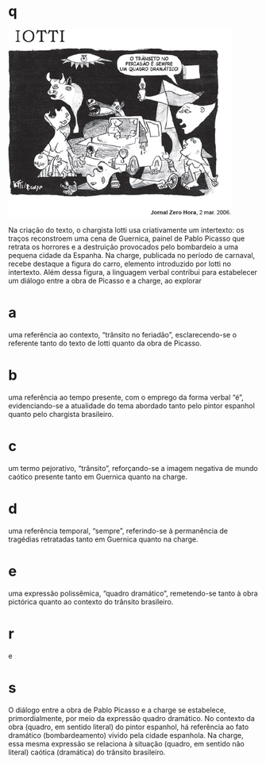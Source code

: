 # q
![](88ba582f-f60e-8e38-be22-aad03ab6e055.png)

Na criação do texto, o chargista lotti usa criativamente um intertexto: os traços reconstroem uma cena de Guernica, painel de Pablo Picasso que retrata os horrores e a destruição provocados pelo bombardeio a uma pequena cidade da Espanha. Na charge, publicada no período de carnaval, recebe destaque a figura do carro, elemento introduzido por lotti no intertexto. Além dessa figura, a linguagem verbal contribui para estabelecer um diálogo entre a obra de Picasso e a charge, ao explorar

# a
uma referência ao contexto, “trânsito no feriadão”, esclarecendo-se o referente tanto do texto de Iotti quanto da obra de Picasso.

# b
uma referência ao tempo presente, com o emprego da forma verbal “é”, evidenciando-se a atualidade do tema abordado tanto pelo pintor espanhol quanto pelo chargista brasileiro.

# c
um termo pejorativo, “trânsito”, reforçando-se a imagem negativa de mundo caótico presente tanto em Guernica quanto na charge.

# d
uma referência temporal, “sempre”, referindo-se à permanência de tragédias retratadas tanto em Guernica quanto na charge.

# e
uma expressão polissêmica, “quadro dramático”, remetendo-se tanto à obra pictórica quanto ao contexto do trânsito brasileiro.

# r
e

# s
O diálogo entre a obra de Pablo Picasso e a charge se estabelece, primordialmente, por meio da expressão quadro dramático. No contexto da obra (quadro, em sentido literal) do pintor espanhol, há referência ao fato dramático (bombardeamento) vivido pela cidade espanhola. Na charge, essa mesma expressão se relaciona à situação (quadro, em sentido não literal) caótica (dramática) do trânsito brasileiro.
